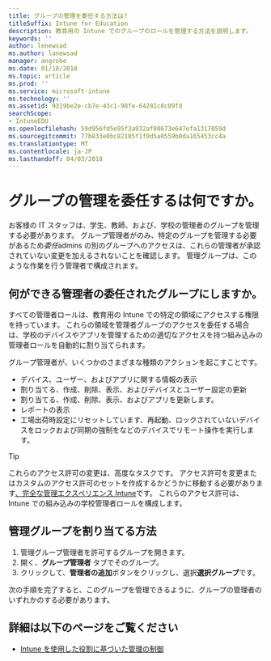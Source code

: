 ```yaml
---
title: グループの管理を委任する方法は?
titleSuffix: Intune for Education
description: 教育用の Intune でのグループのロールを管理する方法を説明します。
keywords: ''
author: lenewsad
ms.author: lanewsad
manager: angrobe
ms.date: 01/18/2018
ms.topic: article
ms.prod: ''
ms.service: microsoft-intune
ms.technology: ''
ms.assetid: 9319be2e-cb7e-43c1-98fe-64281c8c09fd
searchScope:
- IntuneEDU
ms.openlocfilehash: 59d956fd5e95f3a932af80673e647efa1317059d
ms.sourcegitcommit: 77b833e0bc82105f1f0d5a0559b0da165453cc4a
ms.translationtype: MT
ms.contentlocale: ja-JP
ms.lasthandoff: 04/03/2018
---
```

# <a name="what-is-delegating-group-management"></a>グループの管理を委任するは何ですか。

お客様の IT スタッフは、学生、教師、および、学校の管理者のグループを管理する必要があります。 グループ管理者がのみ、特定のグループを管理する必要があるため*委任*admins の別のグループへのアクセスは、これらの管理者が承認されていない変更を加えるされないことを確認します。 管理グループは、このような作業を行う管理者で構成されます。

## <a name="what-can-admins-do-to-their-delegated-groups"></a>何ができる管理者の委任されたグループにしますか。

すべての管理者ロールは、教育用の Intune での特定の領域にアクセスする権限を持っています。 これらの領域を管理者グループのアクセスを委任する場合は、学校のデバイスやアプリを管理するための適切なアクセスを持つ組み込みの管理者ロールを自動的に割り当てられます。 

グループ管理者が、いくつかのさまざまな種類のアクションを起こすことです。

- デバイス、ユーザー、およびアプリに関する情報の表示
- 割り当てる、作成、削除、表示、およびデバイスとユーザー設定の更新
- 割り当てる、作成、削除、表示、およびアプリを更新します。
- レポートの表示
- 工場出荷時設定にリセットしています、再起動、ロックされていないデバイスをロックおよび同期の強制をなどのデバイスでリモート操作を実行します。

> [!TIP]
> これらのアクセス許可の変更は、高度なタスクです。 アクセス許可を変更またはカスタムのアクセス許可のセットを作成するかどうかに移動する必要があります[、完全な管理エクスペリエンス Intune](group-admin-delegate.md#find-out-more)です。 これらのアクセス許可は、Intune での組み込みの学校管理者ロールを構成します。 

## <a name="how-do-i-assign-admin-groups"></a>管理グループを割り当てる方法

1. 管理グループ管理者を許可するグループを開きます。
2. 開く、**グループ管理者** タブでそのグループ。
3. クリックして、**管理者の追加**ボタンをクリックし、選択**選択グループ**です。

次の手順を完了すると、このグループを管理できるように、グループの管理者のいずれかのする必要があります。

## <a name="find-out-more"></a>詳細は以下のページをご覧ください

  - [Intune を使用した役割に基づいた管理の制御](https://docs.microsoft.com/intune/role-based-access-control)
